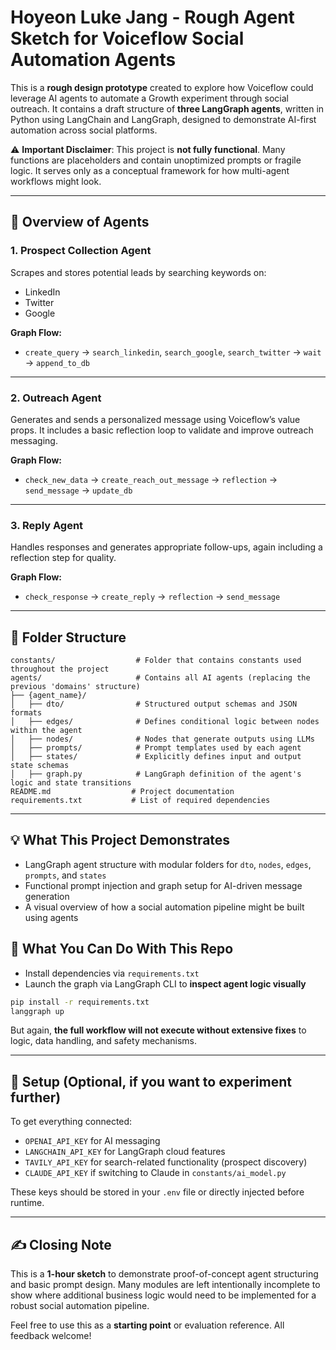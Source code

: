 # Hoyeon Luke Jang - Rough Agent Sketch for Voiceflow Social Automation Agents

This is a **rough design prototype** created to explore how Voiceflow could leverage AI agents to automate a Growth experiment through social outreach. It contains a draft structure of **three LangGraph agents**, written in Python using LangChain and LangGraph, designed to demonstrate AI-first automation across social platforms.

⚠️ **Important Disclaimer**: This project is **not fully functional**. Many functions are placeholders and contain unoptimized prompts or fragile logic. It serves only as a conceptual framework for how multi-agent workflows might look.

---

## 🔧 Overview of Agents

### 1. **Prospect Collection Agent**

Scrapes and stores potential leads by searching keywords on:

- LinkedIn
- Twitter
- Google

**Graph Flow:**

- `create_query` → `search_linkedin`, `search_google`, `search_twitter` → `wait` → `append_to_db`



---

### 2. **Outreach Agent**

Generates and sends a personalized message using Voiceflow’s value props. It includes a basic reflection loop to validate and improve outreach messaging.

**Graph Flow:**

- `check_new_data` → `create_reach_out_message` → `reflection` → `send_message` → `update_db`



---

### 3. **Reply Agent**

Handles responses and generates appropriate follow-ups, again including a reflection step for quality.

**Graph Flow:**

- `check_response` → `create_reply` → `reflection` → `send_message`



---

## 📁 Folder Structure

```
constants/                  # Folder that contains constants used throughout the project
agents/                     # Contains all AI agents (replacing the previous 'domains' structure)
├── {agent_name}/
│   ├── dto/                # Structured output schemas and JSON formats
│   ├── edges/              # Defines conditional logic between nodes within the agent
│   ├── nodes/              # Nodes that generate outputs using LLMs
│   ├── prompts/            # Prompt templates used by each agent
│   ├── states/             # Explicitly defines input and output state schemas
│   ├── graph.py            # LangGraph definition of the agent's logic and state transitions
README.md                  # Project documentation
requirements.txt           # List of required dependencies
```

---

## 💡 What This Project Demonstrates

- LangGraph agent structure with modular folders for `dto`, `nodes`, `edges`, `prompts`, and `states`
- Functional prompt injection and graph setup for AI-driven message generation
- A visual overview of how a social automation pipeline might be built using agents

## 🧪 What You Can Do With This Repo

- Install dependencies via `requirements.txt`
- Launch the graph via LangGraph CLI to **inspect agent logic visually**

```bash
pip install -r requirements.txt
langgraph up
```

But again, **the full workflow will not execute without extensive fixes** to logic, data handling, and safety mechanisms.

---

## 🔐 Setup (Optional, if you want to experiment further)

To get everything connected:

- `OPENAI_API_KEY` for AI messaging
- `LANGCHAIN_API_KEY` for LangGraph cloud features
- `TAVILY_API_KEY` for search-related functionality (prospect discovery)
- `CLAUDE_API_KEY` if switching to Claude in `constants/ai_model.py`

These keys should be stored in your `.env` file or directly injected before runtime.

---

## ✍️ Closing Note

This is a **1-hour sketch** to demonstrate proof-of-concept agent structuring and basic prompt design. Many modules are left intentionally incomplete to show where additional business logic would need to be implemented for a robust social automation pipeline.

Feel free to use this as a **starting point** or evaluation reference. All feedback welcome!

